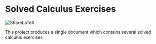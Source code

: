 # Solved Calculus Exercises
![ShareLaTeX](https://www.sharelatex.com/github/repos/mafagafogigante/solved-calculus-exercises/builds/latest/badge.svg)

This project produces a single document which contains several solved calculus
exercises.
